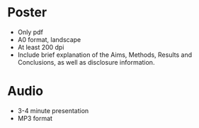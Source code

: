 
# Poster

- Only pdf
- A0 format, landscape
- At least 200 dpi
- Include brief explanation of the Aims, Methods, Results and Conclusions,
as well as disclosure information.

# Audio

- 3-4 minute presentation
- MP3 format
